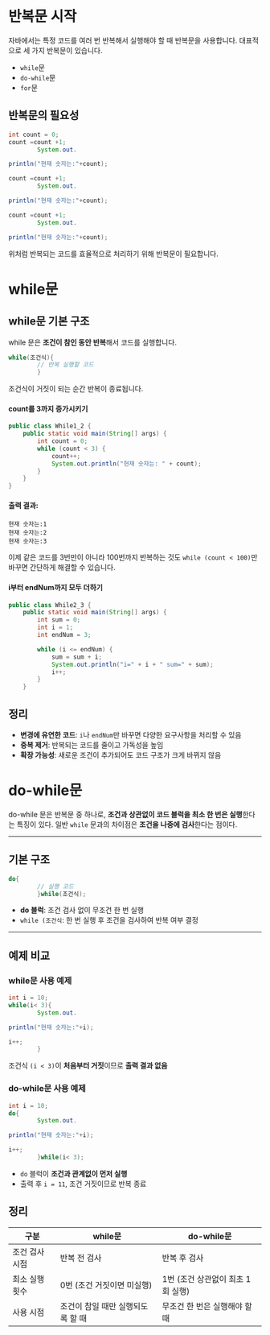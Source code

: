 # 반복문 시작

자바에서는 특정 코드를 여러 번 반복해서 실행해야 할 때 반복문을 사용합니다. 대표적으로 세 가지 반복문이 있습니다.

- `while`문
- `do-while`문
- `for`문

## 반복문의 필요성

```java
int count = 0;
count =count +1;
        System.out.

println("현재 숫자는:"+count);

count =count +1;
        System.out.

println("현재 숫자는:"+count);

count =count +1;
        System.out.

println("현재 숫자는:"+count);
```

위처럼 반복되는 코드를 효율적으로 처리하기 위해 반복문이 필요합니다.

# while문

## while문 기본 구조

while 문은 **조건이 참인 동안 반복**해서 코드를 실행합니다.

```java
while(조건식){
        // 반복 실행할 코드
        }
```

조건식이 거짓이 되는 순간 반복이 종료됩니다.

#### count를 3까지 증가시키기

```java
public class While1_2 {
    public static void main(String[] args) {
        int count = 0;
        while (count < 3) {
            count++;
            System.out.println("현재 숫자는: " + count);
        }
    }
}
```

#### 출력 결과:

```
현재 숫자는:1
현재 숫자는:2
현재 숫자는:3
```

이제 같은 코드를 3번만이 아니라 100번까지 반복하는 것도 `while (count < 100)`만 바꾸면 간단하게 해결할 수 있습니다.

#### i부터 endNum까지 모두 더하기

```java
public class While2_3 {
    public static void main(String[] args) {
        int sum = 0;
        int i = 1;
        int endNum = 3;

        while (i <= endNum) {
            sum = sum + i;
            System.out.println("i=" + i + " sum=" + sum);
            i++;
        }
    }

```

## 정리

- **변경에 유연한 코드**: `i`나 `endNum`만 바꾸면 다양한 요구사항을 처리할 수 있음
- **중복 제거**: 반복되는 코드를 줄이고 가독성을 높임
- **확장 가능성**: 새로운 조건이 추가되어도 코드 구조가 크게 바뀌지 않음

# do-while문

do-while 문은 반복문 중 하나로, **조건과 상관없이 코드 블럭을 최소 한 번은 실행**한다는 특징이 있다. 일반 `while` 문과의 차이점은 **조건을 나중에 검사**한다는 점이다.

---

## 기본 구조

```java
do{
        // 실행 코드
        }while(조건식);

```

- **do 블럭**: 조건 검사 없이 무조건 한 번 실행
- `while (조건식`: 한 번 실행 후 조건을 검사하여 반복 여부 결정

---

## 예제 비교

### while문 사용 예제

```java
int i = 10;
while(i< 3){
        System.out.

println("현재 숫자는:"+i);

i++;
        }

```

조건식 `(i < 3)`이 **처음부터 거짓**이므로 **출력 결과 없음**

### do-while문 사용 예제

```java
int i = 10;
do{
        System.out.

println("현재 숫자는:"+i);

i++;
        }while(i< 3);
```

- `do` 블럭이 **조건과 관계없이 먼저 실행**
- 출력 후 `i = 11`, 조건 거짓이므로 반복 종료

## 정리

| 구분       | while문              | do-while문             |
|----------|---------------------|-----------------------|
| 조건 검사 시점 | 반복 전 검사             | 반복 후 검사               |
| 최소 실행 횟수 | 0번 (조건 거짓이면 미실행)    | 1번 (조건 상관없이 최초 1회 실행) |
| 사용 시점    | 조건이 참일 때만 실행되도록 할 때 | 무조건 한 번은 실행해야 할 때     |

